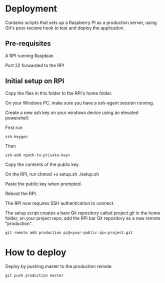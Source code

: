 
# Deployment

Contains scripts that sets up a Raspberry PI as a production server, using Git's post-recieve hook to test and deploy the application.

## Pre-requisites

A RPI running Raspbian

Port 22 forwarded to the RPI

## Initial setup on RPI

Copy the files in this folder to the RPI's home folder.

On your Windows PC, make sure you have a ssh-agent session running.

Create a new ssh key on your windows device using an elevated powershell:

First run

`ssh-keygen`

Then

`ssh-add <path-to-private-key>`

Copy the contents of the public key.

On the RPI, run
chmod +x setup.sh
./setup.sh

Paste the public key when prompted.

Reboot the RPI.

The RPI now requires SSH authentication to connect.

The setup script creates a bare Git repository called project.git in the home folder, on your project repo, add the RPI bar Git repository as a new remote "production".

`git remote add production pi@<your-public-ip>:project.git`


# How to deploy
Deploy by pushing master to the production remote

`git push production master`